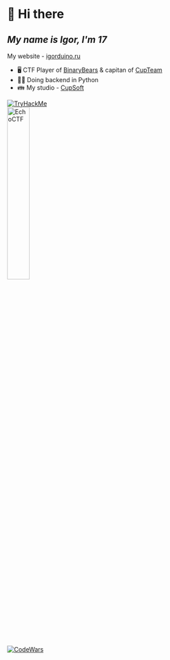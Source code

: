 
# 👋 Hi there
## _My name is Igor, I'm 17_

My website - [igorduino.ru](https://igorduino.ru)
 - 🖥️ CTF Player of [BinaryBears](https://ctftime.org/team/36281) & capitan of [CupTeam](https://ctftime.org/team/196737)  
 - 🧑‍💻 Doing backend in Python
 - 👪 My studio - [СupSoft](https://cupsoft.ru)

<a href="https://tryhackme.com/p/IgorDuino">
 <img src="https://tryhackme-badges.s3.amazonaws.com/IgorDuino.png?1" alt="TryHackMe">
</a>
</br>
<a href="https://echoctf.red/profile/7633480">
 <img width="32%" src="https://echoctf.red/profile/7633480/badge" alt="EchoCTF">
</a>
</br>
<a href="https://www.codewars.com/users/IgorDuino">
 <img src="https://www.codewars.com/users/IgorDuino/badges/micro" alt="CodeWars">
</a>

